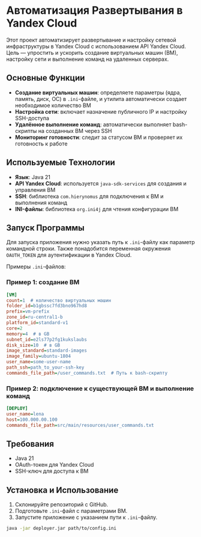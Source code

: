 # Автоматизация Развертывания в Yandex Cloud

Этот проект автоматизирует развертывание и настройку сетевой инфраструктуры в Yandex Cloud с использованием API Yandex Cloud. Цель — упростить и ускорить создание виртуальных машин (ВМ), настройку сети и выполнение команд на удаленных серверах.

## Основные Функции

- **Создание виртуальных машин**: определяете параметры (ядра, память, диск, ОС) в `.ini`-файле, и утилита автоматически создает необходимое количество ВМ
- **Настройка сети**: включает назначение публичного IP и настройку SSH-доступа
- **Удалённое выполнение команд**: автоматически выполняет bash-скрипты на созданных ВМ через SSH
- **Мониторинг готовности**: следит за статусом ВМ и проверяет их готовность к работе

## Используемые Технологии
- **Язык**: Java 21
- **API Yandex Cloud**: используется `java-sdk-services` для создания и управления ВМ
- **SSH**: библиотека `com.hierynomus` для подключения к ВМ и выполнения команд
- **INI-файлы**: библиотека `org.ini4j` для чтения конфигурации ВМ

## Запуск Программы

Для запуска приложения нужно указать путь к `.ini`-файлу как параметр командной строки. Также понадобится переменная окружения `OAUTH_TOKEN` для аутентификации в Yandex Cloud.

Примеры `.ini`-файлов:

### Пример 1: создание ВМ

```ini
[VM]
count=1  # количество виртуальных машин
folder_id=b1gbssc7fd3bno967hd8
prefix=vm-prefix
zone_id=ru-central1-b
platform_id=standard-v1
core=2
memory=4  # в GB
subnet_id=e2ls77p2fg1kukslaubs
disk_size=10  # в GB
image_standard=standard-images
image_family=ubuntu-1804
user_name=some-user-name
path_ssh=path_to_your-ssh-key
commands_file_path=/user_commands.txt  # Путь к bash-скрипту
```

### Пример 2: подключение к существующей ВМ и выполнение команд

```ini
[DEPLOY]
user_name=lena
host=100.000.00.100
commands_file_path=src/main/resources/user_commands.txt
```

## Требования
- Java 21
- OAuth-токен для Yandex Cloud
- SSH-ключ для доступа к ВМ

## Установка и Использование
1. Склонируйте репозиторий с GitHub.
2. Подготовьте `.ini`-файл с параметрами ВМ.
3. Запустите приложение с указанием пути к `.ini`-файлу.

```sh
java -jar deployer.jar path/to/config.ini
```
